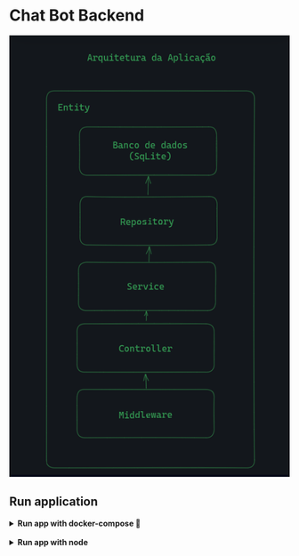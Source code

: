 # Chat Bot Backend

![Backend architecture schema](../assets/architecture-backend.png)

## Run application

<details>
  <summary><b>Run app with docker-compose 🐳</b></summary>

  ***⚠️ To ensure proper functionality, it's necessary to have Docker and Docker-Compose installed in versions 24.0.5 and 1.29 or higher, respectively. ⚠️***

  1. Clone the project

  2. Navigate to the project directory

  3. In the root directory of the `backend`, bring up the containers:

  ```bash
$ docker-compose -f docker-compose.dev.yml up --build -d
  ```

  5. Once the container processes have finished, access the application using the following address:


  ```bash
http://localhost:3001
  ```

  6. To bring down the containers:

  ```bash
$ docker-compose -f docker-compose.dev.yml down --rmi all --volumes --remove-orphans
  ```

</details>

<br />

<details>
  <summary><b>Run app with node</b></summary>

  1. Clone the project

  2. Navigate to the project directory

  3. In the root directory of the `backend`, install dependencies:

  ```bash
$ npm install
  ```

  4. In the root directory of the backend there is a file `.env.example` in it has the necessary env keys to configure the project, adapt it according to your configs


  5. Make sure your mongodb is working:

  6. To start the application run this commnad:

  ```bash
$ npm run start:dev
  ```

  7. Once the container processes have finished, access the application using the following address:

  ```bash
http://localhost:3001
  ```

</details>
